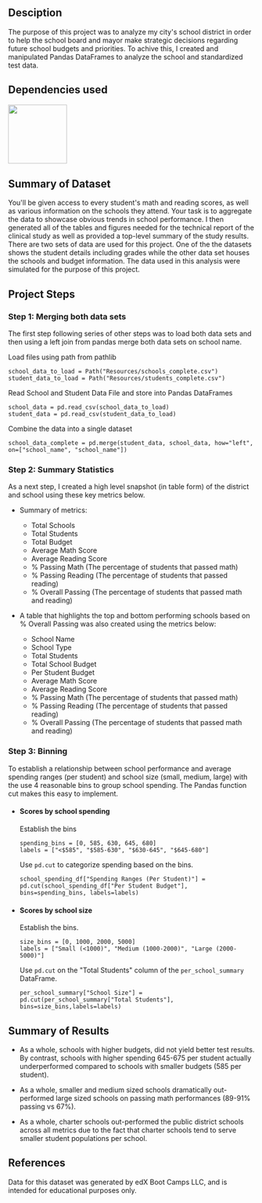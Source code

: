 ## Desciption
The purpose of this project was to analyze my city's school district in order to help the school board and mayor make strategic decisions regarding future school budgets and priorities. To achive this, I created and manipulated Pandas DataFrames to analyze the school and standardized test data.
## Dependencies used
<img width="120" src = https://user-images.githubusercontent.com/107348074/236379825-80dc02bc-46c1-46fa-9634-dc28cdcb5704.png>
                       
## Summary of Dataset
You'll be given access to every student's math and reading scores, as well as various information on the schools they attend. Your task is to aggregate the data to showcase obvious trends in school performance.
I then generated all of the tables and figures needed for the technical report of the clinical study as well as provided a top-level summary of the study results.
There are two sets of data are used for this project. One of the the datasets shows the student details including grades while the other data set houses the schools and budget information. The data used in this analysis were simulated for the purpose of this project.
## Project Steps
### Step 1: Merging both data sets 
The first step following series of other steps was to load both data sets and then using a left join from pandas merge both data sets on school name. 

  Load files using path from pathlib
  
    school_data_to_load = Path("Resources/schools_complete.csv")
    student_data_to_load = Path("Resources/students_complete.csv")

  Read School and Student Data File and store into Pandas DataFrames 
  
    school_data = pd.read_csv(school_data_to_load)
    student_data = pd.read_csv(student_data_to_load)

  Combine the data into a single dataset
  
    school_data_complete = pd.merge(student_data, school_data, how="left", on=["school_name", "school_name"])
    
### Step 2: Summary Statistics
As a next step, I created a high level snapshot (in table form) of the district and school using these key metrics below.   
- Summary of metrics:
  - Total Schools
  - Total Students
  - Total Budget
  - Average Math Score
  - Average Reading Score
  - % Passing Math (The percentage of students that passed math)
  - % Passing Reading (The percentage of students that passed reading)
  - % Overall Passing (The percentage of students that passed math and reading)  


- A table that highlights the top and bottom performing schools based on % Overall Passing was also created using the metrics below:
  - School Name
  - School Type
  - Total Students
  - Total School Budget
  - Per Student Budget
  - Average Math Score
  - Average Reading Score
  - % Passing Math (The percentage of students that passed math)
  - % Passing Reading (The percentage of students that passed reading)
  - % Overall Passing (The percentage of students that passed math and reading)

### Step 3: Binning
To establish a relationship between school performance and average spending ranges (per student) and school size (small, medium, large) with the use 4 reasonable bins to group school spending. The Pandas function cut makes this easy to implement.  
- #### Scores by school spending
  
  Establish the bins 
  
      spending_bins = [0, 585, 630, 645, 680]
      labels = ["<$585", "$585-630", "$630-645", "$645-680"]

  Use `pd.cut` to categorize spending based on the bins.
  
      school_spending_df["Spending Ranges (Per Student)"] = pd.cut(school_spending_df["Per Student Budget"], bins=spending_bins, labels=labels)

- #### Scores by school size

  Establish the bins.
  
      size_bins = [0, 1000, 2000, 5000]
      labels = ["Small (<1000)", "Medium (1000-2000)", "Large (2000-5000)"]

  Use `pd.cut` on the "Total Students" column of the `per_school_summary` DataFrame.

      per_school_summary["School Size"] = pd.cut(per_school_summary["Total Students"], bins=size_bins,labels=labels)


## Summary of Results

* As a whole, schools with higher budgets, did not yield better test results. By contrast, schools with higher spending 645-675 per student actually underperformed compared to schools with smaller budgets (585 per student).

* As a whole, smaller and medium sized schools dramatically out-performed large sized schools on passing math performances (89-91% passing vs 67%).

* As a whole, charter schools out-performed the public district schools across all metrics due to the fact that charter schools tend to serve smaller student populations per school.

## References
Data for this dataset was generated by edX Boot Camps LLC, and is intended for educational purposes only.

